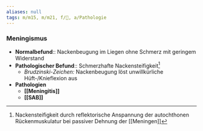 ```yaml
---
aliases: null
tags: m/m15, m/m21, f/🧠, a/Pathologie
---
```

### Meningismus
- **Normalbefund**:: Nackenbeugung im Liegen ohne Schmerz mit geringem Widerstand
- **Pathologischer Befund**:: Schmerzhafte Nackensteifigkeit[^1]
	- *Brudzinski-Zeichen:* Nackenbeugung löst unwillkürliche Hüft-/Knieflexion aus
- **Pathologien**
	- **[[Meningitis]]**
	- **[[SAB]]**

[^1]: Nackensteifigkeit durch reflektorische Anspannung der autochthonen Rückenmuskulatur bei passiver Dehnung der [[Meningen]]